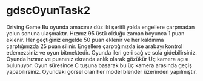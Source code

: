 # gdscOyunTask2
Driving Game
  Bu oyunda amacınız düz iki şeritli yolda engellere çarpmadan yolun sonuna ulaşmaktır. Hızınız 95 üstü olduğu zaman boyunca 1 puan eklenir. Her geçtiğiniz engelde 50 puan eklenir ve her kaldırıma çarptığınızda 25 puan silinir. Engellere çarptığınızda ise arabayı kontrol edemezsiniz ve oyun bitmektedir.
Oyunda ileri geri sağ ve sola gidebilirsiniz.
Oyunda hızınız ve puanınız ekranda anlık olarak gözükür
Üç kamera açısı bulunuyor. Oyun süresince C tuşuna basarak bu üç kamera arasında geçiş yapabilirsiniz.
Oyundaki görsel olan her model blender üzerinden yapılmıştır.
